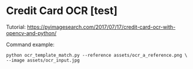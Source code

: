 # Credit Card OCR [test]

Tutorial: https://pyimagesearch.com/2017/07/17/credit-card-ocr-with-opencv-and-python/

Command example:
```
python ocr_template_match.py --reference assets/ocr_a_reference.png \ --image assets/ocr_input.jpg
```

